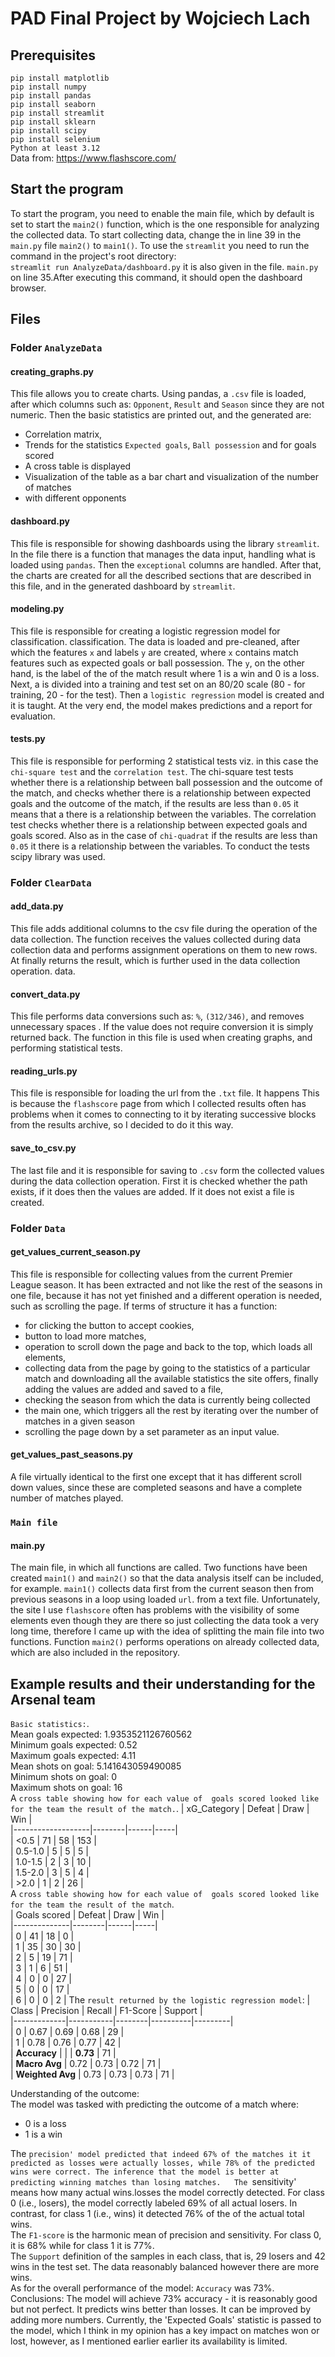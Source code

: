 # PAD Final Project by Wojciech Lach
## Prerequisites
`pip install matplotlib`  
`pip install numpy`  
`pip install pandas`  
`pip install seaborn`  
`pip install streamlit`  
`pip install sklearn`  
`pip install scipy`  
`pip install selenium`  
`Python at least 3.12`  
Data from: https://www.flashscore.com/
## Start the program
To start the program, you need to enable the main file, which by default is
set to start the `main2()` function, which is the one responsible for
analyzing the collected data. To start collecting data, change the
in line 39 in the `main.py` file `main2()` to `main1()`. To use the
`streamlit` you need to run the command in the project's root directory:    
`streamlit run AnalyzeData/dashboard.py` it is also given in the file.
`main.py` on line 35.After executing this command, it should open the
dashboard browser.
## Files
### Folder `AnalyzeData`
#### creating_graphs.py
This file allows you to create charts. Using pandas, a
`.csv` file is loaded, after which columns such as:
``Opponent``, ``Result`` and ``Season`` since they are not
numeric. Then the basic statistics are printed out, and the generated
are:
- Correlation matrix,
- Trends for the statistics ``Expected goals``, ``Ball possession`` and
for goals scored
- A cross table is displayed
- Visualization of the table as a bar chart and visualization of the number of matches
- with different opponents

#### dashboard.py
This file is responsible for showing dashboards using the library
`streamlit`. In the file there is a function that manages the data
input, handling what is loaded using `pandas`.
Then the `exceptional` columns are handled. After that, the
charts are created for all the described sections that are described
in this file, and in the generated dashboard by `streamlit`.

#### modeling.py
This file is responsible for creating a logistic regression model for classification.
classification. The data is loaded and pre-cleaned, after which the
features `x` and labels `y` are created, where `x` contains match features
such as expected goals or ball possession. The `y`, on the other hand, is the label of the
of the match result where 1 is a win and 0 is a loss. Next, a
is divided into a training and test set on an 80/20 scale (80 - for training,
20 - for the test). Then a `logistic regression` model is created and it is
taught. At the very end, the model makes predictions and a
report for evaluation.

#### tests.py
This file is responsible for performing 2 statistical tests viz.
in this case the `chi-square test` and the `correlation test`. The chi-square test
tests whether there is a relationship between ball possession and the outcome of the
match, and checks whether there is a relationship between expected goals
and the outcome of the match, if the results are less than `0.05` it means that a
there is a relationship between the variables. The correlation test checks whether there is a
relationship between expected goals and goals scored. Also
as in the case of `chi-quadrat` if the results are less than `0.05` it
there is a relationship between the variables. To conduct the tests
scipy library was used.

### Folder `ClearData`
#### add_data.py
This file adds additional columns to the csv file during the operation of the 
data collection. The function receives the values collected during data collection
data and performs assignment operations on them to new rows. At
finally returns the result, which is further used in the data collection operation.
data.

#### convert_data.py
This file performs data conversions such as: `%`, `(312/346)`, and
removes unnecessary spaces . If the value does not require conversion it is simply 
returned back. The function in this file is used when creating 
graphs, and performing statistical tests.

#### reading_urls.py
This file is responsible for loading the url from the `.txt` file. It happens
This is because the `flashscore` page from which I collected results often has
problems when it comes to connecting to it by iterating successive
blocks from the results archive, so I decided to do it this way.

#### save_to_csv.py
The last file and it is responsible for saving to `.csv` form the collected values
during the data collection operation. First it is checked whether the path 
exists, if it does then the values are added. If it does not exist a
file is created.

### Folder `Data`
#### get_values_current_season.py
This file is responsible for collecting values from the current Premier League season.
It has been extracted and not like the rest of the seasons in one file, because it has not yet
finished and a different operation is needed, such as scrolling the page. If
terms of structure it has a function:
- for clicking the button to accept cookies,
- button to load more matches,
- operation to scroll down the page and back to the top, which loads
all elements,
- collecting data from the page by going to the statistics of a particular match and
downloading all the available statistics the site offers, finally adding the
values are added and saved to a file,
- checking the season from which the data is currently being collected
- the main one, which triggers all the rest by iterating over the number of matches in a given season
- scrolling the page down by a set parameter as an input value.

#### get_values_past_seasons.py
A file virtually identical to the first one except that it has different
scroll down values, since these are completed seasons and have a complete
number of matches played.

### `Main file`
#### main.py
The main file, in which all functions are called. Two functions have been created
`main1()` and `main2()` so that the data analysis itself can be included, for example. `main1()` collects
data first from the current season then from previous seasons in a loop using loaded `url`.
from a text file. Unfortunately, the site I use `flashscore` often has problems
with the visibility of some elements even though they are there so just collecting the data took a very long time,
therefore I came up with the idea of splitting the main file into two functions. Function
`main2()` performs operations on already collected data, which are also
included in the repository.

## Example results and their understanding for the Arsenal team
`Basic statistics:`.  
Mean goals expected: 1.9353521126760562  
Minimum goals expected: 0.52  
Maximum goals expected:  4.11  
Mean shots on goal: 5.141643059490085  
Minimum shots on goal: 0  
Maximum shots on goal: 16  
A `cross table showing how for each value of 
goals scored looked like for the team the result of the match.`. 
| xG_Category       | Defeat | Draw | Win |  
|-------------------|--------|------|-----|  
| <0.5              | 71     | 58   | 153 |  
| 0.5-1.0           | 5      | 5    | 5   |  
| 1.0-1.5           | 2      | 3    | 10  |  
| 1.5-2.0           | 3      | 5    | 4   |  
| >2.0              | 1      | 2    | 26  |  
A `cross table showing how for each value of 
goals scored looked like for the team the result of the match`.   
| Goals scored | Defeat | Draw | Win |  
|--------------|--------|------|-----|  
| 0            | 41     | 18   | 0   |  
| 1            | 35     | 30   | 30  |  
| 2            | 5      | 19   | 71  |  
| 3            | 1      | 6    | 51  |  
| 4            | 0      | 0    | 27  |  
| 5            | 0      | 0    | 17  |  
| 6            | 0      | 0    | 2   | 
The `result returned by the logistic regression model`:
| Class        | Precision | Recall | F1-Score | Support |  
|-------------|-----------|--------|----------|---------|  
| 0           | 0.67      | 0.69   | 0.68     | 29      |  
| 1           | 0.78      | 0.76   | 0.77     | 42      |  
| **Accuracy**   |           |        | **0.73**  | 71      |  
| **Macro Avg**  | 0.72      | 0.73   | 0.72     | 71      |  
| **Weighted Avg** | 0.73  | 0.73   | 0.73     | 71      |  

Understanding of the outcome:  
The model was tasked with predicting the outcome of a match where:
- 0 is a loss
- 1 is a win

The `precision' model predicted that indeed 67% of the matches it
it predicted as losses were actually losses, while
78% of the predicted wins were correct. The inference
that the model is better at predicting winning matches than losing matches.  
The `sensitivity' means how many actual wins.losses the model correctly
detected. For class 0 (i.e., losers), the model correctly labeled 69% of all
actual losers. In contrast, for class 1 (i.e., wins) it detected 76% of the 
of the actual total wins.  
The `F1-score` is the harmonic mean of precision and sensitivity. For class 0, it is
68% while for class 1 it is 77%.  
The `Support` definition of the samples in each class, that is, 29 losers and 42 wins
in the test set. The data reasonably balanced however there are more wins.  
As for the overall performance of the model: `Accuracy` was 73%.  
Conclusions: The model will achieve 73% accuracy - it is reasonably good but not perfect.
It predicts wins better than losses. It can be improved by adding more numbers.
Currently, the 'Expected Goals' statistic is passed to the model, which I think
in my opinion has a key impact on matches won or lost, however, as I mentioned earlier
earlier its availability is limited.